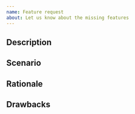 ```yaml
---
name: Feature request
about: Let us know about the missing features
---
```


## Description

<!-- Describe the feature in a few sentences. -->

## Scenario

<!-- As a user, how would you use this feature? -->

## Rationale

<!-- Why having this feature is important? -->

## Drawbacks

<!-- What are the possible downsides of this feature? -->

<!-- The following sections are not mandatory and can be deleted.

## Scope

What parts of the system will be affected by this feature?

## Possible implementation

Outline one or more ways to implement this feature.

-->
